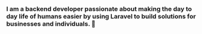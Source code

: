 ### I am a backend developer passionate about making the day to day life of humans easier by using Laravel to build solutions for businesses and individuals. 👋

<!--
**charlesawulor/charlesawulor** is a ✨ _special_ ✨ repository because its `README.md` (this file) appears on your GitHub profile.

Here are some ideas to get you started:

- 🔭 I’m currently working on ... Telemedicine platform
- 🌱 I’m currently learning ... NodeJS
- 👯 I’m looking to collaborate on ... Laravel
- 🤔 I’m looking for help with ... NodeJs
- 💬 Ask me about ... Laravel
- 📫 How to reach me: ... https://www.linkedin.com/in/charles-awulor-315363100/
- 😄 Pronouns: ... He/Him
- ⚡ Fun fact: ... I assimilate more in the early hours of the day
-->

